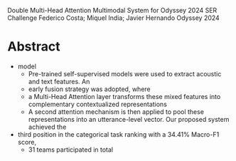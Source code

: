 Double Multi-Head Attention Multimodal System for Odyssey 2024 SER Challenge
Federico Costa; Miquel India; Javier Hernando
Odyssey 2024

# Abstract

* model
  * Pre-trained self-supervised models were used to extract acoustic and text
    features. An
  * early fusion strategy was adopted, where
  * a Multi-Head Attention layer transforms these mixed features into
    complementary contextualized representations
  * A second attention mechanism is then applied to pool these representations
    into an utterance-level vector.  Our proposed system achieved the
* third position in the categorical task ranking with a 34.41% Macro-F1 score,
  * 31 teams participated in total
